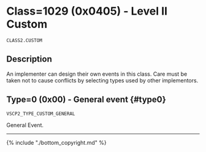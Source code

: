 # Class=1029 (0x0405) - Level II Custom

    CLASS2.CUSTOM

## Description

An implementer can design their own events in this class. Care must be taken not to cause conflicts by selecting types used by other implementors. 

## Type=0 (0x00) - General event {#type0}
    VSCP2_TYPE_CUSTOM_GENERAL
General Event.

----

{% include "./bottom_copyright.md" %}